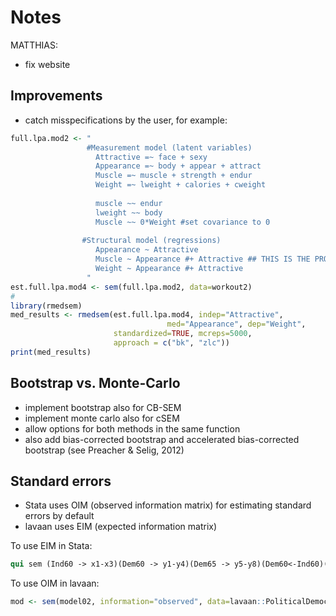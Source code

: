 # Notes

MATTHIAS:

- fix website

## Improvements

- catch misspecifications by the user, for example:

```r
full.lpa.mod2 <- "
                 #Measurement model (latent variables)
                   Attractive =~ face + sexy
                   Appearance =~ body + appear + attract
                   Muscle =~ muscle + strength + endur
                   Weight =~ lweight + calories + cweight
                
                   muscle ~~ endur
                   lweight ~~ body
                   Muscle ~~ 0*Weight #set covariance to 0
                
                #Structural model (regressions)
                   Appearance ~ Attractive
                   Muscle ~ Appearance #+ Attractive ## THIS IS THE PROBLEM
                   Weight ~ Appearance #+ Attractive
                 "
est.full.lpa.mod4 <- sem(full.lpa.mod2, data=workout2)
#
library(rmedsem)
med_results <- rmedsem(est.full.lpa.mod4, indep="Attractive", 
                                   med="Appearance", dep="Weight",
                       standardized=TRUE, mcreps=5000,
                       approach = c("bk", "zlc"))
print(med_results)
```

## Bootstrap vs. Monte-Carlo

- implement bootstrap also for CB-SEM
- implement monte carlo also for cSEM
- allow options for both methods in the same function
- also add bias-corrected bootstrap and accelerated bias-corrected bootstrap (see Preacher & Selig, 2012)


## Standard errors

- Stata uses OIM (observed information matrix) for estimating standard errors by default
- lavaan uses EIM (expected information matrix)

To use EIM in Stata: 

```stata
qui sem (Ind60 -> x1-x3)(Dem60 -> y1-y4)(Dem65 -> y5-y8)(Dem60<-Ind60)(Dem65<-Dem60 Ind60),method(ml) vce(eim)
```

To use OIM in lavaan:

```r
mod <- sem(model02, information="observed", data=lavaan::PoliticalDemocracy)
```

